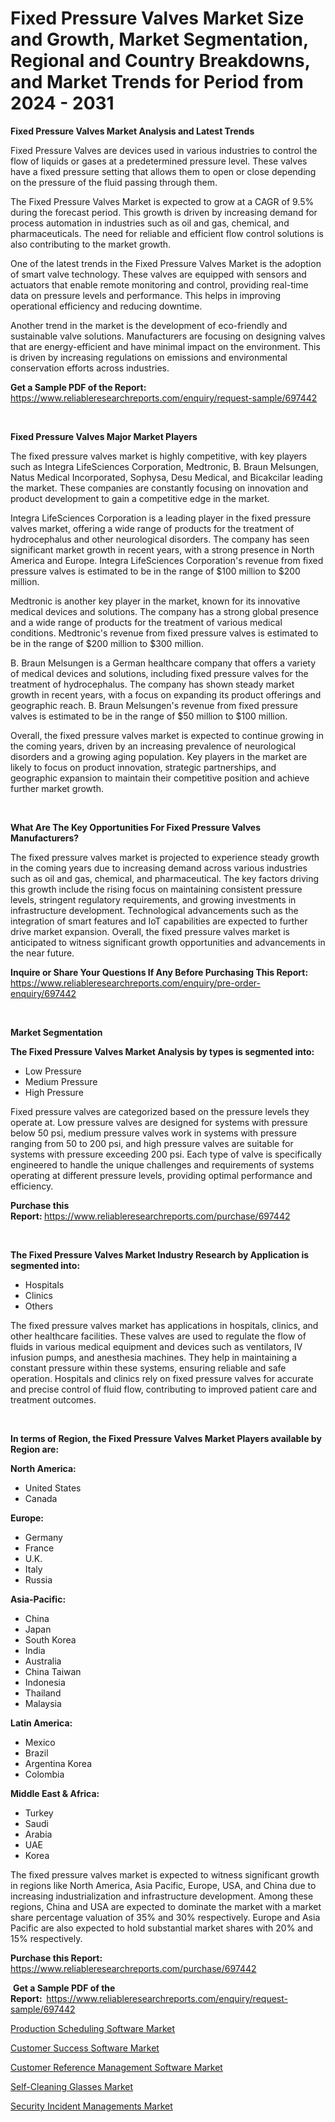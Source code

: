 <p><h1>Fixed Pressure Valves Market Size and Growth, Market Segmentation, Regional and Country Breakdowns, and Market Trends for Period from 2024 -  2031</h1></p><p><strong>Fixed Pressure Valves Market Analysis and Latest Trends</strong></p>
<p><p>Fixed Pressure Valves are devices used in various industries to control the flow of liquids or gases at a predetermined pressure level. These valves have a fixed pressure setting that allows them to open or close depending on the pressure of the fluid passing through them.</p><p>The Fixed Pressure Valves Market is expected to grow at a CAGR of 9.5% during the forecast period. This growth is driven by increasing demand for process automation in industries such as oil and gas, chemical, and pharmaceuticals. The need for reliable and efficient flow control solutions is also contributing to the market growth.</p><p>One of the latest trends in the Fixed Pressure Valves Market is the adoption of smart valve technology. These valves are equipped with sensors and actuators that enable remote monitoring and control, providing real-time data on pressure levels and performance. This helps in improving operational efficiency and reducing downtime.</p><p>Another trend in the market is the development of eco-friendly and sustainable valve solutions. Manufacturers are focusing on designing valves that are energy-efficient and have minimal impact on the environment. This is driven by increasing regulations on emissions and environmental conservation efforts across industries.</p></p>
<p><strong>Get a Sample PDF of the Report:&nbsp;</strong> <a href="https://www.reliableresearchreports.com/enquiry/request-sample/697442">https://www.reliableresearchreports.com/enquiry/request-sample/697442</a></p>
<p>&nbsp;</p>
<p><strong>Fixed Pressure Valves Major Market Players</strong></p>
<p><p>The fixed pressure valves market is highly competitive, with key players such as Integra LifeSciences Corporation, Medtronic, B. Braun Melsungen, Natus Medical Incorporated, Sophysa, Desu Medical, and Bicakcilar leading the market. These companies are constantly focusing on innovation and product development to gain a competitive edge in the market.</p><p>Integra LifeSciences Corporation is a leading player in the fixed pressure valves market, offering a wide range of products for the treatment of hydrocephalus and other neurological disorders. The company has seen significant market growth in recent years, with a strong presence in North America and Europe. Integra LifeSciences Corporation's revenue from fixed pressure valves is estimated to be in the range of $100 million to $200 million.</p><p>Medtronic is another key player in the market, known for its innovative medical devices and solutions. The company has a strong global presence and a wide range of products for the treatment of various medical conditions. Medtronic's revenue from fixed pressure valves is estimated to be in the range of $200 million to $300 million.</p><p>B. Braun Melsungen is a German healthcare company that offers a variety of medical devices and solutions, including fixed pressure valves for the treatment of hydrocephalus. The company has shown steady market growth in recent years, with a focus on expanding its product offerings and geographic reach. B. Braun Melsungen's revenue from fixed pressure valves is estimated to be in the range of $50 million to $100 million.</p><p>Overall, the fixed pressure valves market is expected to continue growing in the coming years, driven by an increasing prevalence of neurological disorders and a growing aging population. Key players in the market are likely to focus on product innovation, strategic partnerships, and geographic expansion to maintain their competitive position and achieve further market growth.</p></p>
<p>&nbsp;</p>
<p><strong>What Are The Key Opportunities For Fixed Pressure Valves Manufacturers?</strong></p>
<p><p>The fixed pressure valves market is projected to experience steady growth in the coming years due to increasing demand across various industries such as oil and gas, chemical, and pharmaceutical. The key factors driving this growth include the rising focus on maintaining consistent pressure levels, stringent regulatory requirements, and growing investments in infrastructure development. Technological advancements such as the integration of smart features and IoT capabilities are expected to further drive market expansion. Overall, the fixed pressure valves market is anticipated to witness significant growth opportunities and advancements in the near future.</p></p>
<p><strong>Inquire or Share Your Questions If Any Before Purchasing This Report:</strong> <a href="https://www.reliableresearchreports.com/enquiry/pre-order-enquiry/697442">https://www.reliableresearchreports.com/enquiry/pre-order-enquiry/697442</a></p>
<p>&nbsp;</p>
<p><strong>Market Segmentation</strong></p>
<p><strong>The Fixed Pressure Valves Market Analysis by types is segmented into:</strong></p>
<p><ul><li>Low Pressure</li><li>Medium Pressure</li><li>High Pressure</li></ul></p>
<p><p>Fixed pressure valves are categorized based on the pressure levels they operate at. Low pressure valves are designed for systems with pressure below 50 psi, medium pressure valves work in systems with pressure ranging from 50 to 200 psi, and high pressure valves are suitable for systems with pressure exceeding 200 psi. Each type of valve is specifically engineered to handle the unique challenges and requirements of systems operating at different pressure levels, providing optimal performance and efficiency.</p></p>
<p><strong>Purchase this Report:&nbsp;</strong><a href="https://www.reliableresearchreports.com/purchase/697442">https://www.reliableresearchreports.com/purchase/697442</a></p>
<p>&nbsp;</p>
<p><strong>The Fixed Pressure Valves Market Industry Research by Application is segmented into:</strong></p>
<p><ul><li>Hospitals</li><li>Clinics</li><li>Others</li></ul></p>
<p><p>The fixed pressure valves market has applications in hospitals, clinics, and other healthcare facilities. These valves are used to regulate the flow of fluids in various medical equipment and devices such as ventilators, IV infusion pumps, and anesthesia machines. They help in maintaining a constant pressure within these systems, ensuring reliable and safe operation. Hospitals and clinics rely on fixed pressure valves for accurate and precise control of fluid flow, contributing to improved patient care and treatment outcomes.</p></p>
<p>&nbsp;</p>
<p><strong>In terms of Region, the Fixed Pressure Valves Market Players available by Region are:</strong></p>
<p>
    <p> <strong> North America: </strong>
        <ul>
            <li>United States</li>
            <li>Canada</li>
        </ul>
        </p> 
    <p> <strong> Europe: </strong>
        <ul>
            <li>Germany</li>
            <li>France</li>
            <li>U.K.</li>
            <li>Italy</li>
            <li>Russia</li>
        </ul>
        </p> 
    <p> <strong> Asia-Pacific: </strong>
        <ul>
            <li>China</li>
            <li>Japan</li>
            <li>South Korea</li>
            <li>India</li>
            <li>Australia</li>
            <li>China Taiwan</li>
            <li>Indonesia</li>
            <li>Thailand</li>
            <li>Malaysia</li>
        </ul>
        </p> 
    <p> <strong> Latin America: </strong>
        <ul>
            <li>Mexico</li>
            <li>Brazil</li>
            <li>Argentina Korea</li>
            <li>Colombia</li>
        </ul>
        </p> 
    <p> <strong> Middle East & Africa: </strong>
        <ul>
            <li>Turkey</li>
            <li>Saudi</li>
            <li>Arabia</li>
            <li>UAE</li>
            <li>Korea</li>
        </ul>
    </p>
    </p>
<p><p>The fixed pressure valves market is expected to witness significant growth in regions like North America, Asia Pacific, Europe, USA, and China due to increasing industrialization and infrastructure development. Among these regions, China and USA are expected to dominate the market with a market share percentage valuation of 35% and 30% respectively. Europe and Asia Pacific are also expected to hold substantial market shares with 20% and 15% respectively.</p></p>
<p><strong>Purchase this Report: </strong><a href="https://www.reliableresearchreports.com/purchase/697442">https://www.reliableresearchreports.com/purchase/697442</a></p>
<p>&nbsp;<strong>Get a Sample PDF of the Report:&nbsp;&nbsp;</strong><a href="https://www.reliableresearchreports.com/enquiry/request-sample/697442">https://www.reliableresearchreports.com/enquiry/request-sample/697442</a></p>
<p><strong></strong></p>
<p><p><a href="https://medium.com/@stephenstevens11/production-scheduling-software-market-exploring-market-share-market-trends-and-future-growth-e6cd927cd52a">Production Scheduling Software Market</a></p><p><a href="https://medium.com/@stephenstevens11/customer-success-software-market-size-and-market-trends-complete-industry-overview-2024-to-2031-124611a62fff">Customer Success Software Market</a></p><p><a href="https://medium.com/@stephenstevens11/customer-reference-management-software-market-analysis-and-sze-forecasted-for-period-from-2024-to-245558d647ca">Customer Reference Management Software Market</a></p><p><a href="https://github.com/ChiragRP21/Market-Research-Report-List-3/blob/main/self-cleaning-glasses-market.md">Self-Cleaning Glasses Market</a></p><p><a href="https://github.com/Airanohannonzb68e5pb53oc1/Market-Research-Report-List-1/blob/main/security-incident-managements-market.md">Security Incident Managements Market</a></p></p>